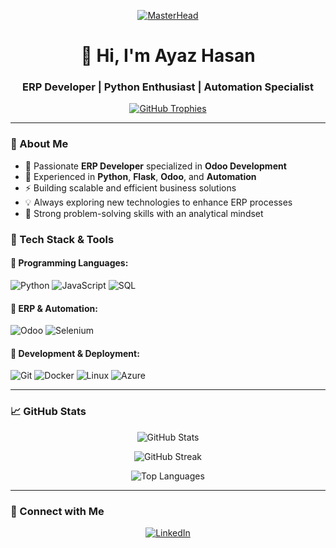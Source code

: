 <p align="center">
  <a href="https://your-portfolio-link">
    <img src="https://cdn.dribbble.com/users/107759/screenshots/3742849/media/539fcaccda77f2d9d7e557c4c2361c52.gif" alt="MasterHead">
  </a>
</p>

<h1 align="center">👋 Hi, I'm Ayaz Hasan</h1>
<h3 align="center">ERP Developer | Python Enthusiast | Automation Specialist</h3>

<p align="center">
  <a href="https://github.com/ayaz892">
    <img src="https://github-profile-trophy.vercel.app/?username=ayaz892&theme=onedark&no-frame=true&column=3" alt="GitHub Trophies" />
  </a>
</p>

---

### 🔹 About Me
- 🚀 Passionate **ERP Developer** specialized in **Odoo Development**
- 🐍 Experienced in **Python**, **Flask**, **Odoo**, and **Automation**
- ⚡ Building scalable and efficient business solutions
- 💡 Always exploring new technologies to enhance ERP processes
- 🎯 Strong problem-solving skills with an analytical mindset

### 🔹 Tech Stack & Tools

#### 🔹 Programming Languages:
![Python](https://img.shields.io/badge/Python-3776AB?style=for-the-badge&logo=python&logoColor=white) 
![JavaScript](https://img.shields.io/badge/JavaScript-F7DF1E?style=for-the-badge&logo=javascript&logoColor=black) 
![SQL](https://img.shields.io/badge/SQL-4479A1?style=for-the-badge&logo=mysql&logoColor=white)

#### 🔹 ERP & Automation:
![Odoo](https://img.shields.io/badge/Odoo-512DBB?style=for-the-badge&logo=odoo&logoColor=white)
![Selenium](https://img.shields.io/badge/Selenium-43B02A?style=for-the-badge&logo=selenium&logoColor=white)

#### 🔹 Development & Deployment:
![Git](https://img.shields.io/badge/Git-F05032?style=for-the-badge&logo=git&logoColor=white)
![Docker](https://img.shields.io/badge/Docker-2496ED?style=for-the-badge&logo=docker&logoColor=white)
![Linux](https://img.shields.io/badge/Linux-FCC624?style=for-the-badge&logo=linux&logoColor=black)
![Azure](https://img.shields.io/badge/Azure-0078D4?style=for-the-badge&logo=microsoft-azure&logoColor=white)

---

### 📈 GitHub Stats

<p align="center">
  <img src="https://github-readme-stats.vercel.app/api?username=ayaz892&show_icons=true&theme=radical" alt="GitHub Stats" />
</p>

<p align="center">
  <img src="https://github-readme-streak-stats.herokuapp.com/?user=ayaz892&theme=radical" alt="GitHub Streak" />
</p>

<p align="center">
  <img src="https://github-readme-stats.vercel.app/api/top-langs/?username=ayaz892&layout=compact&theme=radical" alt="Top Languages" />
</p>

---

### 📩 Connect with Me

<p align="center">
  <a href="https://www.linkedin.com/in/ayaz-hasan-43011322b/">
    <img src="https://img.shields.io/badge/LinkedIn-0A66C2?style=for-the-badge&logo=linkedin&logoColor=white" alt="LinkedIn" />
  </a>
</p>
